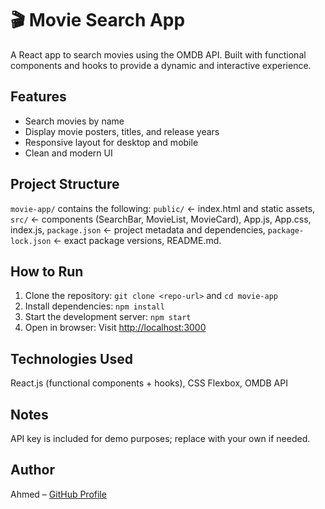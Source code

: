 # 🎬 Movie Search App
A React app to search movies using the OMDB API. Built with functional components and hooks to provide a dynamic and interactive experience.

## Features
- Search movies by name
- Display movie posters, titles, and release years
- Responsive layout for desktop and mobile
- Clean and modern UI

## Project Structure
`movie-app/` contains the following: `public/` ← index.html and static assets, `src/` ← components (SearchBar, MovieList, MovieCard), App.js, App.css, index.js, `package.json` ← project metadata and dependencies, `package-lock.json` ← exact package versions, README.md.

## How to Run
1. Clone the repository: `git clone <repo-url>` and `cd movie-app`
2. Install dependencies: `npm install`
3. Start the development server: `npm start`
4. Open in browser: Visit [http://localhost:3000](http://localhost:3000)

## Technologies Used
React.js (functional components + hooks), CSS Flexbox, OMDB API

## Notes
API key is included for demo purposes; replace with your own if needed.

## Author
Ahmed – [GitHub Profile](https://github.com/ahmedchtioui1920)
